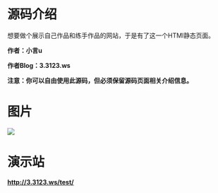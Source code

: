 # 源码介绍

想要做个展示自己作品和练手作品的网站，于是有了这一个HTMl静态页面。

**作者：小言u**

**作者Blog：3.3123.ws**

**注意：你可以自由使用此源码，但必须保留源码页面相关介绍信息。**

# 图片
![](https://ae03.alicdn.com/kf/Ue0687a1a93ea464fb31da222921cb430I.jpg)
# 演示站

**http://3.3123.ws/test/**
